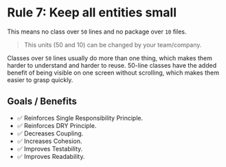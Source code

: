 # Rule 7: Keep all entities small

This means no class over `50` lines and no package over `10` files. 

> This units (50 and 10) can be changed by your team/company.

Classes over `50` lines usually do more than one thing, which makes them harder to understand
and harder to reuse. 50-line classes have the added benefit of being visible on one screen
without scrolling, which makes them easier to grasp quickly.

## Goals / Benefits

- :white_check_mark: Reinforces Single Responsibility Principle.
- :white_check_mark: Reinforces DRY Principle.
- :white_check_mark: Decreases Coupling.
- :white_check_mark: Increases Cohesion.
- :white_check_mark: Improves Testability.
- :white_check_mark: Improves Readability.